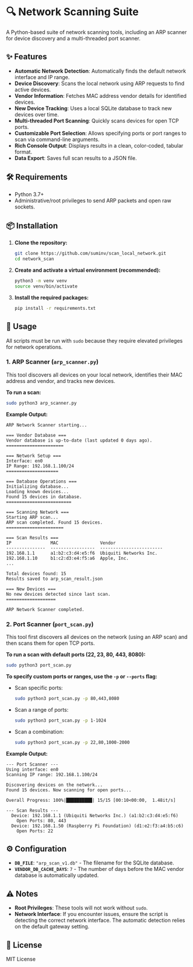 # 🔍 Network Scanning Suite

A Python-based suite of network scanning tools, including an ARP scanner for device discovery and a multi-threaded port scanner.

## ✨ Features

- **Automatic Network Detection**: Automatically finds the default network interface and IP range.
- **Device Discovery**: Scans the local network using ARP requests to find active devices.
- **Vendor Information**: Fetches MAC address vendor details for identified devices.
- **New Device Tracking**: Uses a local SQLite database to track new devices over time.
- **Multi-threaded Port Scanning**: Quickly scans devices for open TCP ports.
- **Customizable Port Selection**: Allows specifying ports or port ranges to scan via command-line arguments.
- **Rich Console Output**: Displays results in a clean, color-coded, tabular format.
- **Data Export**: Saves full scan results to a JSON file.

## 🛠 Requirements

- Python 3.7+
- Administrative/root privileges to send ARP packets and open raw sockets.

## 📦 Installation

1.  **Clone the repository:**
    ```bash
    git clone https://github.com/suminv/scan_local_network.git
    cd network_scan
    ```

2.  **Create and activate a virtual environment (recommended):**
    ```bash
    python3 -m venv venv
    source venv/bin/activate
    ```

3.  **Install the required packages:**
    ```bash
    pip install -r requirements.txt
    ```

## 🚀 Usage

All scripts must be run with `sudo` because they require elevated privileges for network operations.

### 1. ARP Scanner (`arp_scanner.py`)

This tool discovers all devices on your local network, identifies their MAC address and vendor, and tracks new devices.

**To run a scan:**

```bash
sudo python3 arp_scanner.py
```

**Example Output:**

```
ARP Network Scanner starting...

=== Vendor Database ===
Vendor database is up-to-date (last updated 0 days ago).
======================

=== Network Setup ===
Interface: en0
IP Range: 192.168.1.100/24
====================

=== Database Operations ===
Initializing database...
Loading known devices...
Found 15 devices in database.
=========================

=== Scanning Network ===
Starting ARP scan...
ARP scan completed. Found 15 devices.
======================

=== Scan Results ===
IP               MAC                Vendor
---------------  -----------------  ------------------------
192.168.1.1      a1:b2:c3:d4:e5:f6  Ubiquiti Networks Inc.
192.168.1.10     b1:c2:d3:e4:f5:a6  Apple, Inc.
...

Total devices found: 15
Results saved to arp_scan_result.json

=== New Devices ===
No new devices detected since last scan.
===================

ARP Network Scanner completed.
```

### 2. Port Scanner (`port_scan.py`)

This tool first discovers all devices on the network (using an ARP scan) and then scans them for open TCP ports.

**To run a scan with default ports (22, 23, 80, 443, 8080):**

```bash
sudo python3 port_scan.py
```

**To specify custom ports or ranges, use the `-p` or `--ports` flag:**

-   Scan specific ports:
    ```bash
    sudo python3 port_scan.py -p 80,443,8080
    ```
-   Scan a range of ports:
    ```bash
    sudo python3 port_scan.py -p 1-1024
    ```
-   Scan a combination:
    ```bash
    sudo python3 port_scan.py -p 22,80,1000-2000
    ```

**Example Output:**

```
--- Port Scanner ---
Using interface: en0
Scanning IP range: 192.168.1.100/24

Discovering devices on the network...
Found 15 devices. Now scanning for open ports...

Overall Progress: 100%|██████████| 15/15 [00:10<00:00,  1.48it/s]

--- Scan Results ---
  Device: 192.168.1.1 (Ubiquiti Networks Inc.) (a1:b2:c3:d4:e5:f6)
    Open Ports: 80, 443
  Device: 192.168.1.50 (Raspberry Pi Foundation) (d1:e2:f3:a4:b5:c6)
    Open Ports: 22
```

## ⚙️ Configuration

-   **`DB_FILE`**: `"arp_scan_v1.db"` - The filename for the SQLite database.
-   **`VENDOR_DB_CACHE_DAYS`**: `7` - The number of days before the MAC vendor database is automatically updated.

## ⚠️ Notes

-   **Root Privileges**: These tools will not work without `sudo`.
-   **Network Interface**: If you encounter issues, ensure the script is detecting the correct network interface. The automatic detection relies on the default gateway setting.

## 📄 License

MIT License
